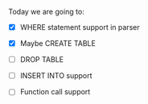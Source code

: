 






Today we are going to:
- [x] WHERE statement support in parser
- [x] Maybe CREATE TABLE  
- [ ] DROP TABLE 
- [ ] INSERT INTO support
- [ ] Function call support 






